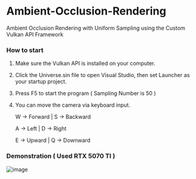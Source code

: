 # Ambient-Occlusion-Rendering
Ambient Occlusion Rendering with Uniform Sampling using the Custom Vulkan API Framework

### How to start
1. Make sure the Vulkan API is installed on your computer.
2. Click the Universe.sin file to open Visual Studio, then set Launcher as your startup project.
3. Press F5 to start the program ( Sampling Number is 50 )
4. You can move the camera via keyboard input.

    W -> Forward | S -> Backward
   
    A -> Left | D -> Right
   
    E -> Upward | Q -> Downward

### Demonstration ( Used RTX 5070 TI )
![image](https://github.com/user-attachments/assets/35a1337c-d252-4c2f-80c0-4a817e56a7e2)

